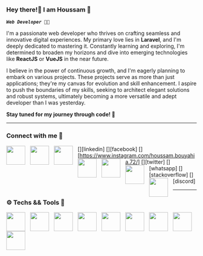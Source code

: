### Hey there!👋   I am Houssam 🌟

 ***`Web Developer 👨‍💻`***

I'm a passionate web developer who thrives on crafting seamless and innovative digital experiences. My primary love lies in **Laravel**, and I'm deeply dedicated to mastering it. Constantly learning and exploring, I'm determined to broaden my horizons and dive into emerging technologies like **ReactJS** or **VueJS** in the near future.

I believe in the power of continuous growth, and I'm eagerly planning to embark on various projects. These projects serve as more than just applications; they're my canvas for evolution and skill enhancement. I aspire to push the boundaries of my skills, seeking to architect elegant solutions and robust systems, ultimately becoming a more versatile and adept developer than I was yesterday.

**Stay tuned for my journey through code! 🚀**



---

### Connect with me 📨 

[<img align="left" width="50px" style="padding-right:10px;" src="https://cdn.jsdelivr.net/gh/devicons/devicon/icons/linkedin/linkedin-original.svg" />][linkedin]
[<img align="left" width="50px" style="padding-right:10px;" src="https://cdn.jsdelivr.net/gh/devicons/devicon/icons/facebook/facebook-original.svg" />][facebook]
[<img align="left" width="50px" style="padding-right:10px;" src="https://github.com/devicons/devicon/tree/v2.15.1/icons/instagram/instagram-original.svg" />][https://www.instagram.com/houssam.bouyahia.72/]
[<img align="left" width="50px" style="padding-right:10px;" src="https://cdn.jsdelivr.net/gh/devicons/devicon/icons/twitter/twitter-original.svg" />][twitter]
[<img align="left" width="50px" style="padding-right:10px;" src="https://cdn.jsdelivr.net/gh/devicons/devicon/icons/whatsapp/whatsapp-original.svg" />][whatsapp]
[<img align="left" width="50px" style="padding-right:10px;" src="https://cdn.jsdelivr.net/gh/devicons/devicon/icons/stackoverflow/stackoverflow-original.svg" />][stackoverflow]
[<img align="left" width="50px" style="padding-right:10px;" src="https://cdn.jsdelivr.net/gh/devicons/devicon/icons/discord/discord-original.svg" />][discord]



---



### ⚙️  Techs && Tools  🧰

<img align="left" width="50px" style="padding-right:10px;" src="https://cdn.jsdelivr.net/gh/devicons/devicon/icons/vscode/vscode-original.svg" />

<img align="left" width="50px" style="padding-right:10px;" src="https://cdn.jsdelivr.net/gh/devicons/devicon/icons/laravel/laravel-plain-wordmark.svg" />

<img align="left" width="50px" style="padding-right:10px;" src="https://cdn.jsdelivr.net/gh/devicons/devicon/icons/html5/html5-original.svg" />          

<img align="left" width="50px" style="padding-right:10px;" src="https://cdn.jsdelivr.net/gh/devicons/devicon/icons/css3/css3-original.svg" />          

<img align="left" width="50px" style="padding-right:10px;" src="https://cdn.jsdelivr.net/gh/devicons/devicon/icons/bootstrap/bootstrap-original.svg" />          

<img align="left" width="50px" style="padding-right:10px;" src="https://cdn.jsdelivr.net/gh/devicons/devicon/icons/javascript/javascript-plain.svg" />

<img align="left" width="50px" style="padding-right:10px;" src="https://cdn.jsdelivr.net/gh/devicons/devicon/icons/git/git-original.svg" />

<img align="left" width="50px" style="padding-right:10px;" src="https://cdn.jsdelivr.net/gh/devicons/devicon/icons/mysql/mysql-plain.svg" />

<img align="left" width="50px" style="padding-right:10px;" src="https://user-images.githubusercontent.com/3369400/
139447912-e0f43f33-6d9f-45f8-be46-2df5bbc91289.png"  /> <br><br>


          
          
          
          
          
          
          
